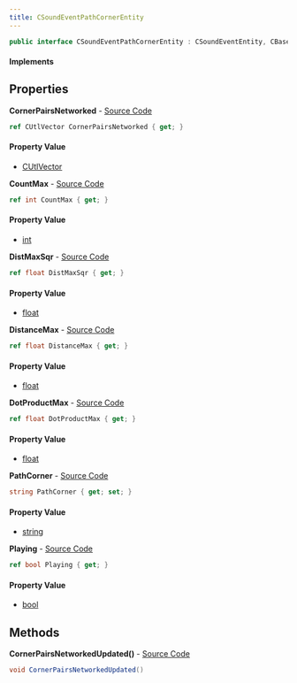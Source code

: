 ```yaml
---
title: CSoundEventPathCornerEntity
---
```


```csharp
public interface CSoundEventPathCornerEntity : CSoundEventEntity, CBaseEntity, CEntityInstance, ISchemaClass<CEntityInstance>, ISchemaClass<CBaseEntity>, ISchemaClass<CSoundEventEntity>, ISchemaClass<CSoundEventPathCornerEntity>, ISchemaField, ISchemaClass, INativeHandle
```

#### Implements

## Properties

**CornerPairsNetworked** - [Source Code](https://github.com/swiftly-solution/swiftlys2/blob/main/managed/src/SwiftlyS2.Generated/Schemas/Interfaces/CSoundEventPathCornerEntity.cs#L29)

```csharp
ref CUtlVector CornerPairsNetworked { get; }
```

#### Property Value

- [CUtlVector](/docs/api/shared/natives/cutlvector)

**CountMax** - [Source Code](https://github.com/swiftly-solution/swiftlys2/blob/main/managed/src/SwiftlyS2.Generated/Schemas/Interfaces/CSoundEventPathCornerEntity.cs#L18)

```csharp
ref int CountMax { get; }
```

#### Property Value

- [int](https://learn.microsoft.com/dotnet/api/system.int32)

**DistMaxSqr** - [Source Code](https://github.com/swiftly-solution/swiftlys2/blob/main/managed/src/SwiftlyS2.Generated/Schemas/Interfaces/CSoundEventPathCornerEntity.cs#L22)

```csharp
ref float DistMaxSqr { get; }
```

#### Property Value

- [float](https://learn.microsoft.com/dotnet/api/system.single)

**DistanceMax** - [Source Code](https://github.com/swiftly-solution/swiftlys2/blob/main/managed/src/SwiftlyS2.Generated/Schemas/Interfaces/CSoundEventPathCornerEntity.cs#L20)

```csharp
ref float DistanceMax { get; }
```

#### Property Value

- [float](https://learn.microsoft.com/dotnet/api/system.single)

**DotProductMax** - [Source Code](https://github.com/swiftly-solution/swiftlys2/blob/main/managed/src/SwiftlyS2.Generated/Schemas/Interfaces/CSoundEventPathCornerEntity.cs#L24)

```csharp
ref float DotProductMax { get; }
```

#### Property Value

- [float](https://learn.microsoft.com/dotnet/api/system.single)

**PathCorner** - [Source Code](https://github.com/swiftly-solution/swiftlys2/blob/main/managed/src/SwiftlyS2.Generated/Schemas/Interfaces/CSoundEventPathCornerEntity.cs#L16)

```csharp
string PathCorner { get; set; }
```

#### Property Value

- [string](https://learn.microsoft.com/dotnet/api/system.string)

**Playing** - [Source Code](https://github.com/swiftly-solution/swiftlys2/blob/main/managed/src/SwiftlyS2.Generated/Schemas/Interfaces/CSoundEventPathCornerEntity.cs#L26)

```csharp
ref bool Playing { get; }
```

#### Property Value

- [bool](https://learn.microsoft.com/dotnet/api/system.boolean)

## Methods

**CornerPairsNetworkedUpdated()** - [Source Code](https://github.com/swiftly-solution/swiftlys2/blob/main/managed/src/SwiftlyS2.Generated/Schemas/Interfaces/CSoundEventPathCornerEntity.cs#L31)

```csharp
void CornerPairsNetworkedUpdated()
```

